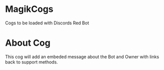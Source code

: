 # MagikCogs
Cogs to be loaded with Discords Red Bot

# About Cog
This cog will add an embeded message about the Bot and Owner with links back to support methods. 
